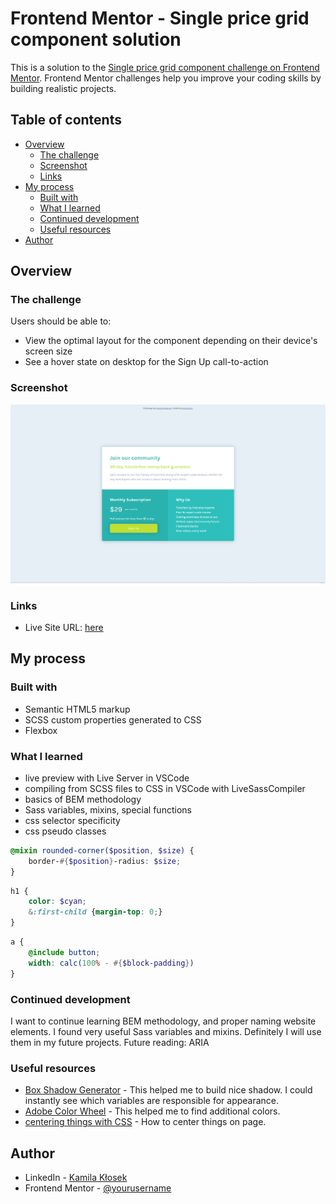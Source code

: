 # Frontend Mentor - Single price grid component solution

This is a solution to the [Single price grid component challenge on Frontend Mentor](https://www.frontendmentor.io/challenges/single-price-grid-component-5ce41129d0ff452fec5abbbc). Frontend Mentor challenges help you improve your coding skills by building realistic projects. 

## Table of contents

- [Overview](#overview)
  - [The challenge](#the-challenge)
  - [Screenshot](#screenshot)
  - [Links](#links)
- [My process](#my-process)
  - [Built with](#built-with)
  - [What I learned](#what-i-learned)
  - [Continued development](#continued-development)
  - [Useful resources](#useful-resources)
- [Author](#author)

## Overview

### The challenge

Users should be able to:

- View the optimal layout for the component depending on their device's screen size
- See a hover state on desktop for the Sign Up call-to-action

### Screenshot

![](./images/desktop.png)

### Links

- Live Site URL: [here](https://kamquoss.github.io/single-price-grid-component-master/index.html)

## My process

### Built with

- Semantic HTML5 markup
- SCSS custom properties generated to CSS 
- Flexbox

### What I learned

- live preview with Live Server in VSCode
- compiling from SCSS files to CSS in VSCode with LiveSassCompiler
- basics of BEM methodology
- Sass variables, mixins, special functions
- css selector specificity
- css pseudo classes

```scss
@mixin rounded-corner($position, $size) {
    border-#{$position}-radius: $size;
}
```
```scss
h1 {
    color: $cyan;
    &:first-child {margin-top: 0;}
}
```
```scss
a {
    @include button;
    width: calc(100% - #{$block-padding})
}
```
### Continued development

I want to continue learning BEM methodology, and proper naming website elements.
I found very useful Sass variables and mixins. Definitely I will use them in my future projects.
Future reading: ARIA

### Useful resources

- [Box Shadow Generator](https://cssgenerator.pl/box-shadow-generator/) - This helped me to build nice shadow. I could instantly see which variables are responsible for appearance.
- [Adobe Color Wheel](https://color.adobe.com/pl/create/color-wheel) - This helped me to find additional colors.
- [centering things with CSS](https://www.freecodecamp.org/news/how-to-center-anything-with-css-align-a-div-text-and-more/) - How to center things on page.

## Author

- LinkedIn - [Kamila Kłosek](https://www.linkedin.com/in/kamila-k%C5%82osek-b16b08a7/)
- Frontend Mentor - [@yourusername](https://www.frontendmentor.io/profile/yourusername)
